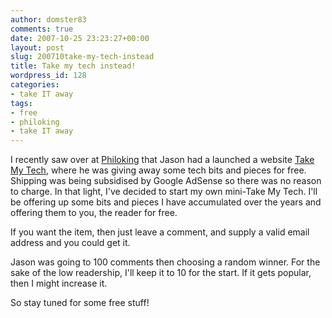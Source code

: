 ```yaml
---
author: domster83
comments: true
date: 2007-10-25 23:23:27+00:00
layout: post
slug: 200710take-my-tech-instead
title: Take my tech instead!
wordpress_id: 128
categories:
- take IT away
tags:
- free
- philoking
- take IT away
---
```


I recently saw over at [Philoking](http://www.philoking.com) that Jason had a launched a website [Take My Tech](http://www.takemytech.com), where he was giving away some tech bits and pieces for free. Shipping was being subsidised by Google AdSense so there was no reason to charge.
In that light, I've decided to start my own mini-Take My Tech. I'll be offering up some bits and pieces I have accumulated over the years and offering them to you, the reader for free.




If you want the item, then just leave a comment, and supply a valid email address and you could get it.




Jason was going to 100 comments then choosing a random winner. For the sake of the low readership, I'll keep it to 10 for the start. If it gets popular, then I might increase it.




So stay tuned for some free stuff!
